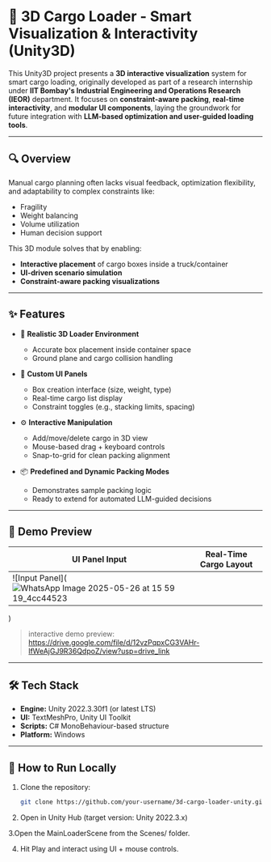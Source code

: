 # 🚛 3D Cargo Loader - Smart Visualization & Interactivity (Unity3D)

This Unity3D project presents a **3D interactive visualization** system for smart cargo loading, originally developed as part of a research internship under **IIT Bombay's Industrial Engineering and Operations Research (IEOR)** department. It focuses on **constraint-aware packing**, **real-time interactivity**, and **modular UI components**, laying the groundwork for future integration with **LLM-based optimization and user-guided loading tools**.

---

## 🔍 Overview

Manual cargo planning often lacks visual feedback, optimization flexibility, and adaptability to complex constraints like:
- Fragility
- Weight balancing
- Volume utilization
- Human decision support

This 3D module solves that by enabling:
- **Interactive placement** of cargo boxes inside a truck/container
- **UI-driven scenario simulation**
- **Constraint-aware packing visualizations**

---

## ✨ Features

- 🧱 **Realistic 3D Loader Environment**
  - Accurate box placement inside container space
  - Ground plane and cargo collision handling

- 🧩 **Custom UI Panels**
  - Box creation interface (size, weight, type)
  - Real-time cargo list display
  - Constraint toggles (e.g., stacking limits, spacing)

- ⚙️ **Interactive Manipulation**
  - Add/move/delete cargo in 3D view
  - Mouse-based drag + keyboard controls
  - Snap-to-grid for clean packing alignment

- 📦 **Predefined and Dynamic Packing Modes**
  - Demonstrates sample packing logic
  - Ready to extend for automated LLM-guided decisions

---

## 🧪 Demo Preview

| UI Panel Input | Real-Time Cargo Layout |
|----------------|------------------------|
| ![Input Panel](![WhatsApp Image 2025-05-26 at 15 59 19_4cc44523](https://github.com/user-attachments/assets/41a0fe55-0427-430a-8919-4be5d70e5d51)
) 

>  interactive demo preview:
https://drive.google.com/file/d/12vzPqpxCG3VAHr-lfWeAjGJ9R36QdpoZ/view?usp=drive_link

---

## 🛠️ Tech Stack

- **Engine:** Unity 2022.3.30f1 (or latest LTS)
- **UI:** TextMeshPro, Unity UI Toolkit
- **Scripts:** C# MonoBehaviour-based structure
- **Platform:** Windows

---

## 🧰 How to Run Locally

1. Clone the repository:
   ```bash
   git clone https://github.com/your-username/3d-cargo-loader-unity.git
2. Open in Unity Hub (target version: Unity 2022.3.x)

3.Open the MainLoaderScene from the Scenes/ folder.

4. Hit Play and interact using UI + mouse controls.
